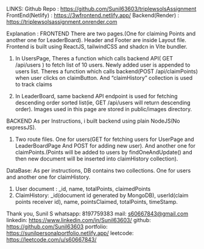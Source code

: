 
LINKS:
Github Repo : https://github.com/Sunil63603/triplewsolsAssignment
FrontEnd(Netlify) : https://3wfrontend.netlify.app/
Backend(Render) : https://triplewsolsassignment.onrender.com

Explanation :
FRONTEND
There are two pages.(One for claiming Points and another one for
LeaderBoard). Header and Footer are inside Layout file. Frontend is
built using ReactJS, tailwindCSS and shadcn in Vite bundler. 

1. In UsersPage, Theres a function which calls backend API( GET
/api/users ) to fetch list of 10 users. Newly added user is appended to
users list. Theres a function which calls backend(POST
/api/claimPoints) when user clicks on claimButton. And “claimHistory”
collection is used to track claims

2. In LeaderBoard, same backend API endpoint is used for fetching
descending order sorted list(ie, GET /api/users will return descending
order). Images used in this page are stored in public/images directory.

BACKEND
As per Instructions, i built backend using plain NodeJS(No expressJS).

1. Two route files. One for users(GET for fetching users for UserPage and
LeaderBoardPage And POST for adding new user). And another one for
claimPoints.(Points will be added to users by findOneAndUpdate() and
then new document will be inserted into claimHistory collection).

DataBase:
As per instructions, DB contains two collections. One for users and another
one for claimHistory.

1. User document : _id, name, totalPoints, claimedPoints
2. ClaimHistory: _id(document id generated by MongoDB), userId(claim
points receiver id), name, pointsClaimed, totalPoints, timeStamp.

Thank you,
Sunil S
whatsapp: 8197759383
mail: s60667843@gmail.com
linkedin: https://www.linkedin.com/in/Sunil63603/
github: https://github.com/Sunil63603
portfolio: https://sunilpersonalportfolio.netlify.app/
leetcode: https://leetcode.com/u/s60667843/
